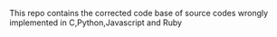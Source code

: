 This repo contains the corrected code base of source codes wrongly implemented in C,Python,Javascript and Ruby

